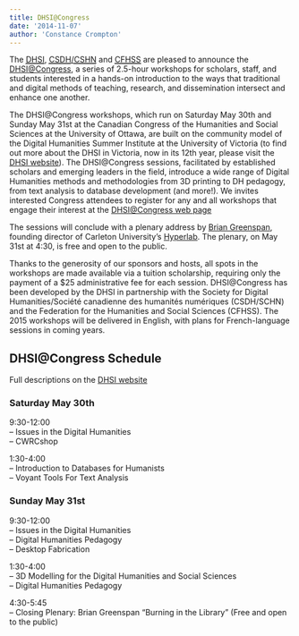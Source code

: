 ```yaml
---
title: DHSI@Congress
date: '2014-11-07'
author: 'Constance Crompton'
---
```

The [<abbr title="Digital Humanities Summer Institue">DHSI</abbr>](http://dhsi.org), [<abbr title="Society for Digital Humanities">CSDH</abbr>/<abbr lang="fr" title="Société canadienne des humanités numériques">CSHN</abbr>](http://csdh-schn.org/) and [<abbr title="Federation for the Humanities and Social Sciences">CFHSS</abbr>](http://www.ideas-idees.ca/) are pleased to announce the [DHSI@Congress](http://www.dhsi.org/events.php), a series of 2.5-hour workshops for scholars, staff, and students interested in a hands-on introduction to the ways that traditional and digital methods of teaching, research, and dissemination intersect and enhance one another.

The DHSI@Congress workshops, which run on Saturday May 30th and Sunday May 31st at the Canadian Congress of the Humanities and Social Sciences at the University of Ottawa, are built on the community model of the Digital Humanities Summer Institute at the University of Victoria (to find out more about the DHSI in Victoria, now in its 12th year, please visit the [DHSI website](http://www.dhsi.org/)). The DHSI@Congress sessions, facilitated by established scholars and emerging leaders in the field, introduce a wide range of Digital Humanities methods and methodologies from 3D printing to DH pedagogy, from text analysis to database development (and more!). We invites interested Congress attendees to register for any and all workshops that engage their interest at the [DHSI@Congress web page](http://www.dhsi.org/events.php)

The sessions will conclude with a plenary address by [Brian Greenspan](http://www.carleton.ca/english/people/greenspan-brian/), founding director of Carleton University’s [Hyperlab](http://www3.carleton.ca/hyperlab/). The plenary, on May 31st at 4:30, is free and open to the public.

Thanks to the generosity of our sponsors and hosts, all spots in the workshops are made available via a tuition scholarship, requiring only the payment of a $25 administrative fee for each session. DHSI@Congress has been developed by the DHSI in partnership with the Society for Digital Humanities/<span lang="fr">Société canadienne des humanités numériques</span> (CSDH/SCHN) and the Federation for the Humanities and Social Sciences (CFHSS). The 2015 workshops will be delivered in English, with plans for French-language sessions in coming years.

## DHSI@Congress Schedule

Full descriptions on the [DHSI website](http://dhsi.org/events.php)

### Saturday May 30th

9:30-12:00  
– Issues in the Digital Humanities  
– CWRCshop

1:30-4:00  
– Introduction to Databases for Humanists  
– Voyant Tools For Text Analysis

### Sunday May 31st

9:30-12:00  
– Issues in the Digital Humanities  
– Digital Humanities Pedagogy  
– Desktop Fabrication

1:30-4:00  
– 3D Modelling for the Digital Humanities and Social Sciences  
– Digital Humanities Pedagogy

4:30-5:45  
– Closing Plenary: Brian Greenspan “Burning in the Library” (Free and open to the public)
